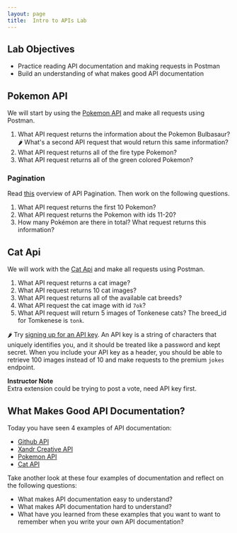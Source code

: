```yaml
---
layout: page
title:  Intro to APIs Lab
---
```


## Lab Objectives
* Practice reading API documentation and making requests in Postman
* Build an understanding of what makes good API documentation

## Pokemon API

We will start by using the [Pokemon API](https://pokeapi.co/) and make all requests using Postman.

1. What API request returns the information about the Pokemon Bulbasaur? 🌶️ What's a second API request that would return this same information?
1. What API request returns all of the fire type Pokemon?
1. What API request returns all of the green colored Pokemon?

### Pagination

Read [this](https://developer.digitalchalk.com/document/rest-api-v5/limit-and-offset/) overview of API Pagination. Then work on the following questions.

1. What API request returns the first 10 Pokemon?
1. What API request returns the Pokemon with ids 11-20?
1. How many Pokémon are there in total? What request returns this information?

## Cat Api

We will work with the [Cat Api](https://developers.thecatapi.com/) and make all requests using Postman.

1. What API request returns a cat image?
1. What API request returns 10 cat images?
1. What API request returns all of the available cat breeds?
1. What API request the cat image with id `7ok`?
1. What API request will return 5 images of Tonkenese cats? The breed_id for Tomkenese is `tonk`.

🌶️ Try [signing up for an API key](https://developers.thecatapi.com/view-account/ylX4blBYT9FaoVd6OhvR?report=FJkYOq9tW). An API key is a string of characters that uniquely identifies you, and it should be treated like a password and kept secret. When you include your API key as a header, you should be able to retrieve 100 images instead of 10 and make requests to the premium `jokes` endpoint.

<aside class="instructor-notes" markdown="1">
    <p><strong>Instructor Note</strong><br>Extra extension could be trying to post a vote, need API key first.</p>
</aside>

## What Makes Good API Documentation?

Today you have seen 4 examples of API documentation:
* [Github API](https://docs.github.com/en/rest?apiVersion=2022-11-28)
* [Xandr Creative API](https://docs.xandr.com/bundle/xandr-api/page/creative-service.html)
* [Pokemon API](https://pokeapi.co/)
* [Cat API](https://developers.thecatapi.com/)

Take another look at these four examples of documentation and reflect on the following questions:

* What makes API documentation easy to understand?
* What makes API documentation hard to understand?
* What have you learned from these examples that you want to want to remember when you write your own API documentation?